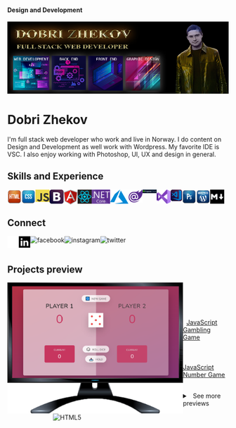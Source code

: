 #### Design and Development
![Design and Development](https://github.com/zhekovdobri/zhekovdobri/blob/76c06a6ab2ca415e4237b6a41538ce5be077daf8/New_Logo1.png)

# Dobri Zhekov
I'm full stack web developer who work and live in Norway. I do content on Design and Development as well work with Wordpress. My favorite IDE is VSC.
I also enjoy working with Photoshop, UI, UX and design in general. 

## Skills and Experience 
<img align="left" alt="HTML5" width="32px" src="https://github.com/zhekovdobri/zhekovdobri/blob/7d2f599052a842b6409031e696a6a570bf1c50b8/html-icon.png">
<img align="left" alt="CSS3" width="32px" src="https://github.com/zhekovdobri/zhekovdobri/blob/b9d0459777128ad0b677ca93fa4e567cde950e5c/css-icon.png">
<img align="left" alt="JavaScript" width="32px" src="https://github.com/zhekovdobri/zhekovdobri/blob/main/javascript%20logo.png?raw=true">
<img align="left" alt="Sass" width="32px" src="https://github.com/zhekovdobri/zhekovdobri/blob/bceec05efb29d8aeb9d30c0e5f179baf531fce14/bootstrap_icon.png">
<img align="left" alt="Angular" width="32px" src="https://github.com/zhekovdobri/zhekovdobri/blob/main/angular-icon-logo.png">
<img align="left" alt="React" width="32px" src="https://github.com/zhekovdobri/zhekovdobri/blob/main/react-1-logo-png-transparent.png">
<img align="left" alt="React" width="42px" src="https://github.com/zhekovdobri/zhekovdobri/blob/main/NetCore.png?raw=true">
<img align="left" alt="Sass" width="42px" src="https://github.com/zhekovdobri/zhekovdobri/blob/main/Microsoft_Azure_Logo.png?raw=true">
<img align="left" alt="Sass" width="32px" src="https://github.com/zhekovdobri/zhekovdobri/blob/main/BlazorIcon-icon.png">
<img align="left" alt="Sass" width="32px" src="https://github.com/zhekovdobri/zhekovdobri/blob/main/Telerik%20Progress%20logo.png?raw=true">
<img align="left" alt="HTML5" width="32px" src="https://github.com/zhekovdobri/zhekovdobri/blob/main/VS-icon.png">
<img align="left" alt="Visual Studio Code" width="26px" src="https://github.com/zhekovdobri/zhekovdobri/blob/af8949a6a7ee53486e25939069f482f465c50b96/VSC_icon.png">
<img align="left" alt="CSS3" width="32px" src="https://github.com/zhekovdobri/zhekovdobri/blob/99db7366baf03a057965ad21d65315e5dc99cc2c/photoshop-icon.png">
<img align="left" alt="JavaScript" width="32px" src="https://github.com/zhekovdobri/zhekovdobri/blob/ea8d6e29cac2053573cc17bbdbd56892f96ec18b/wordpress-icon.png">
<img align="left" alt="JavaScript" width="32px" src="https://github.com/zhekovdobri/zhekovdobri/blob/d5140aed2a014b4f29e07d974f062164b04164b4/markdown.png">
<br>
<br>

## Connect 
[<img align="left" src='https://github.com/zhekovdobri/zhekovdobri/blob/c9c8fceb4a6361ec5802b7523fdb8fb69eed769f/GitHub-Mark-Light-32px.png' alt='github' height='26'>](https://github.com/zhekovdobri)  

[<img align="left" src='https://github.com/zhekovdobri/zhekovdobri/blob/0b9e3fa6a2a8613a43eea42c5a5274fced3c15a0/Linkedin_gitHub_Icon.png' alt='linkedin' height='26'>](https://www.linkedin.com/in/https://www.linkedin.com/public-profile/settings?trk=d_flagship3_profile_self_view_public_profile&lipi=urn%3Ali%3Apage%3Ad_flagship3_profile_self_edit_contact_info%3B9b%2FI5K2%2BT6CCvXOaWi0URA%3D%3D/)

[<img align="left" src='facebook-3-32.ico' alt='facebook' height='26'>](https://www.facebook.com/https://www.facebook.com/dobri.zhekov.9/)

[<img align="left" align="left" src='instagram-32.ico' alt='instagram' height='26'>](https://www.instagram.com/zhekovdobri/) 

[<img align="left" src='https://github.com/zhekovdobri/zhekovdobri/blob/062d3d2e625fc15d07866a3fbba2bc66b961b3a3/twitter-3-32.ico' alt='twitter' height='26'>](https://twitter.com/zhekovdobri)  

<!-- [<img align="left" src='https://cdn.jsdelivr.net/npm/simple-icons@3.0.1/icons/icloud.svg' alt='website' height='40'>](http://www.theoldestgold.com) -->

<br>
<br>

## Projects preview
<img align="left" alt="HTML5" width="400px" 
src="https://raw.githubusercontent.com/zhekovdobri/JavaScript_Gambling_Game/main/Gambling_Game1200.png">
<img align="right" alt="HTML5" width="400px" 
src="https://github.com/zhekovdobri/JavaScript_Number_Game/blob/main/Number_Game1200.png?raw=true">

<br />

&nbsp;&nbsp;&nbsp;&nbsp;&nbsp;&nbsp;&nbsp;&nbsp;&nbsp;&nbsp;&nbsp;&nbsp;&nbsp;&nbsp;&nbsp;&nbsp;&nbsp;&nbsp;&nbsp;&nbsp;&nbsp;&nbsp;&nbsp;&nbsp;&nbsp;&nbsp;&nbsp;&nbsp;&nbsp;&nbsp;&nbsp;&nbsp;&nbsp;&nbsp;&nbsp;&nbsp;&nbsp;&nbsp;&nbsp;&nbsp;&nbsp;&nbsp;&nbsp;&nbsp;&nbsp;&nbsp;&nbsp;&nbsp;&nbsp;&nbsp;&nbsp;&nbsp;&nbsp;&nbsp;&nbsp;&nbsp;&nbsp;&nbsp;&nbsp;&nbsp;&nbsp;&nbsp;&nbsp;&nbsp;&nbsp;&nbsp;&nbsp;&nbsp;&nbsp;&nbsp;&nbsp;&nbsp;&nbsp;&nbsp;&nbsp;&nbsp;&nbsp;&nbsp;&nbsp;
[<ins>JavaScript Gambling Game</ins>](https://github.com/zhekovdobri/JavaScript_Gambling_Game)
&nbsp;&nbsp;&nbsp;&nbsp;&nbsp;&nbsp;&nbsp;&nbsp;&nbsp;&nbsp;&nbsp;&nbsp;&nbsp;&nbsp;&nbsp;&nbsp;&nbsp;&nbsp;&nbsp;&nbsp;&nbsp;&nbsp;&nbsp;&nbsp;&nbsp;&nbsp;&nbsp;&nbsp;&nbsp;&nbsp;&nbsp;&nbsp;&nbsp;&nbsp;&nbsp;&nbsp;&nbsp;&nbsp;&nbsp;&nbsp;&nbsp;&nbsp;&nbsp;&nbsp;&nbsp;&nbsp;&nbsp;&nbsp;&nbsp;&nbsp;&nbsp;&nbsp;&nbsp;&nbsp;&nbsp;&nbsp;&nbsp;&nbsp;&nbsp;&nbsp;&nbsp;&nbsp;&nbsp;&nbsp;&nbsp;&nbsp;
[<ins>JavaScript Number Game</ins>](https://github.com/zhekovdobri/JavaScript_Number_Game)

<br />

<details>
<summary>
<a class="btnfire small stroke"><em class="fas fa-chevron-circle-down"></em>&nbsp;&nbsp;See more previews</a>    
</summary>
 
<br />
 
 <img align="left" alt="HTML5" width="400px" 
src="https://github.com/zhekovdobri/-ASP.NET_Core_BlazorServer_app/blob/main/AddIdentity/wwwroot/images/BlazorServer1200px.gif">
<img align="right" alt="HTML5" width="400px" 
src="https://github.com/zhekovdobri/Csharp_BankAccount_project/blob/main/Bank_Account1200px.png">

<br />

&nbsp;&nbsp;&nbsp;&nbsp;&nbsp;&nbsp;&nbsp;&nbsp;&nbsp;&nbsp;&nbsp;&nbsp;&nbsp;&nbsp;&nbsp;&nbsp;&nbsp;&nbsp;&nbsp;&nbsp;&nbsp;&nbsp;&nbsp;&nbsp;&nbsp;&nbsp;&nbsp;&nbsp;&nbsp;&nbsp;&nbsp;&nbsp;&nbsp;&nbsp;&nbsp;&nbsp;&nbsp;&nbsp;&nbsp;&nbsp;&nbsp;&nbsp;&nbsp;&nbsp;&nbsp;&nbsp;&nbsp;&nbsp;&nbsp;&nbsp;&nbsp;&nbsp;&nbsp;&nbsp;&nbsp;&nbsp;&nbsp;&nbsp;&nbsp;&nbsp;&nbsp;&nbsp;&nbsp;&nbsp;&nbsp;&nbsp;&nbsp;&nbsp;&nbsp;&nbsp;&nbsp;&nbsp;&nbsp;&nbsp;&nbsp;&nbsp;&nbsp;&nbsp;&nbsp;
[<ins>ASP.NET Core_Blazor Server app</ins>](https://github.com/zhekovdobri/-ASP.NET_Core_BlazorServer_app)
&nbsp;&nbsp;&nbsp;&nbsp;&nbsp;&nbsp;&nbsp;&nbsp;&nbsp;&nbsp;&nbsp;&nbsp;&nbsp;&nbsp;&nbsp;&nbsp;&nbsp;&nbsp;&nbsp;&nbsp;&nbsp;&nbsp;&nbsp;&nbsp;&nbsp;&nbsp;&nbsp;&nbsp;&nbsp;&nbsp;&nbsp;&nbsp;&nbsp;&nbsp;&nbsp;&nbsp;&nbsp;&nbsp;&nbsp;&nbsp;&nbsp;&nbsp;&nbsp;&nbsp;&nbsp;&nbsp;&nbsp;&nbsp;&nbsp;&nbsp;&nbsp;&nbsp;&nbsp;&nbsp;&nbsp;&nbsp;&nbsp;&nbsp;&nbsp;&nbsp;&nbsp;&nbsp;&nbsp;&nbsp;&nbsp;&nbsp;
[<ins>C# Bank Account project</ins>](https://github.com/zhekovdobri/Csharp_BankAccount_project)

<br />
 
<img align="left" alt="HTML5" width="400px" 
src="https://github.com/zhekovdobri/Angular-LionsClubs-app/blob/main/src/assets/images/Angular-LionsClubs-app1200px%20Gif.gif">
<img align="right" alt="HTML5" width="400px" 
src="https://github.com/zhekovdobri/Angular-DNB-app/blob/main/src/assets/images/Angular-DNB-app1200px.gif">

<br />

&nbsp;&nbsp;&nbsp;&nbsp;&nbsp;&nbsp;&nbsp;&nbsp;&nbsp;&nbsp;&nbsp;&nbsp;&nbsp;&nbsp;&nbsp;&nbsp;&nbsp;&nbsp;&nbsp;&nbsp;&nbsp;&nbsp;&nbsp;&nbsp;&nbsp;&nbsp;&nbsp;&nbsp;&nbsp;&nbsp;&nbsp;&nbsp;&nbsp;&nbsp;&nbsp;&nbsp;&nbsp;&nbsp;&nbsp;&nbsp;&nbsp;&nbsp;&nbsp;&nbsp;&nbsp;&nbsp;&nbsp;&nbsp;&nbsp;&nbsp;&nbsp;&nbsp;&nbsp;&nbsp;&nbsp;&nbsp;&nbsp;&nbsp;&nbsp;&nbsp;&nbsp;&nbsp;&nbsp;&nbsp;&nbsp;&nbsp;&nbsp;&nbsp;&nbsp;&nbsp;&nbsp;&nbsp;&nbsp;&nbsp;&nbsp;&nbsp;&nbsp;&nbsp;&nbsp;&nbsp;&nbsp;&nbsp;&nbsp;&nbsp;&nbsp;&nbsp;&nbsp;&nbsp;&nbsp;&nbsp;&nbsp;&nbsp;&nbsp;&nbsp;&nbsp;&nbsp;&nbsp;&nbsp;&nbsp;&nbsp;&nbsp;&nbsp;&nbsp;&nbsp;&nbsp;&nbsp;&nbsp;&nbsp;&nbsp;&nbsp;&nbsp;&nbsp;&nbsp;&nbsp;&nbsp;&nbsp;&nbsp;&nbsp;&nbsp;&nbsp;&nbsp;&nbsp;&nbsp;&nbsp;&nbsp;&nbsp;&nbsp;&nbsp;&nbsp;&nbsp;&nbsp;&nbsp;&nbsp;&nbsp;&nbsp;&nbsp;
[<ins>Angular-LionsClubs-app</ins>](https://github.com/zhekovdobri/Angular-LionsClubs-app)
&nbsp;&nbsp;&nbsp;&nbsp;&nbsp;&nbsp;&nbsp;&nbsp;&nbsp;&nbsp;&nbsp;&nbsp;&nbsp;&nbsp;&nbsp;&nbsp;&nbsp;&nbsp;&nbsp;&nbsp;&nbsp;&nbsp;&nbsp;&nbsp;&nbsp;&nbsp;&nbsp;&nbsp;&nbsp;&nbsp;&nbsp;&nbsp;&nbsp;&nbsp;&nbsp;&nbsp;&nbsp;&nbsp;&nbsp;&nbsp;&nbsp;&nbsp;&nbsp;&nbsp;&nbsp;&nbsp;&nbsp;&nbsp;&nbsp;&nbsp;&nbsp;&nbsp;&nbsp;&nbsp;&nbsp;&nbsp;&nbsp;&nbsp;&nbsp;&nbsp;&nbsp;&nbsp;&nbsp;&nbsp;&nbsp;&nbsp;&nbsp;&nbsp;&nbsp;&nbsp;&nbsp;&nbsp;&nbsp;&nbsp;&nbsp;&nbsp;&nbsp;
[<ins>Angular-DNB-app</ins>](https://github.com/zhekovdobri/Angular-DNB-app)
 
<br />
 
<img align="left" alt="HTML5" width="400px" 
src="https://github.com/zhekovdobri/Angular-project-Animation/blob/main/src/assets/images/CSS3Animation_GitHub_GIF_1200px.gif"> 
<img align="right" alt="HTML5" width="400px" 
src="https://github.com/zhekovdobri/Angular-Pizza-app/blob/main/assets/images/Alexander_Pizza1200px.gif">

<br />

&nbsp;&nbsp;&nbsp;&nbsp;&nbsp;&nbsp;&nbsp;&nbsp;&nbsp;&nbsp;&nbsp;&nbsp;&nbsp;&nbsp;&nbsp;&nbsp;&nbsp;&nbsp;&nbsp;&nbsp;&nbsp;&nbsp;&nbsp;&nbsp;&nbsp;&nbsp;&nbsp;&nbsp;&nbsp;&nbsp;&nbsp;&nbsp;&nbsp;&nbsp;&nbsp;&nbsp;&nbsp;&nbsp;&nbsp;&nbsp;&nbsp;&nbsp;&nbsp;&nbsp;&nbsp;&nbsp;&nbsp;&nbsp;&nbsp;&nbsp;&nbsp;&nbsp;&nbsp;&nbsp;&nbsp;&nbsp;&nbsp;&nbsp;&nbsp;&nbsp;&nbsp;&nbsp;&nbsp;&nbsp;&nbsp;&nbsp;&nbsp;&nbsp;&nbsp;&nbsp;&nbsp;&nbsp;&nbsp;&nbsp;&nbsp;&nbsp;&nbsp;&nbsp;&nbsp;&nbsp;&nbsp;&nbsp;&nbsp;&nbsp;&nbsp;&nbsp;&nbsp;&nbsp;&nbsp;&nbsp;&nbsp;&nbsp;&nbsp;&nbsp;&nbsp;&nbsp;&nbsp;&nbsp;&nbsp;&nbsp;&nbsp;&nbsp;&nbsp;&nbsp;&nbsp;&nbsp;&nbsp;&nbsp;&nbsp;&nbsp;&nbsp;&nbsp;&nbsp;&nbsp;&nbsp;&nbsp;&nbsp;&nbsp;&nbsp;&nbsp;&nbsp;&nbsp;&nbsp;&nbsp;&nbsp;&nbsp;&nbsp;&nbsp;&nbsp;&nbsp;&nbsp;&nbsp;&nbsp;&nbsp;&nbsp;&nbsp;
[<ins>Angular-project-Animation</ins>](https://github.com/zhekovdobri/Angular-project-Animation)
&nbsp;&nbsp;&nbsp;&nbsp;&nbsp;&nbsp;&nbsp;&nbsp;&nbsp;&nbsp;&nbsp;&nbsp;&nbsp;&nbsp;&nbsp;&nbsp;&nbsp;&nbsp;&nbsp;&nbsp;&nbsp;&nbsp;&nbsp;&nbsp;&nbsp;&nbsp;&nbsp;&nbsp;&nbsp;&nbsp;&nbsp;&nbsp;&nbsp;&nbsp;&nbsp;&nbsp;&nbsp;&nbsp;&nbsp;&nbsp;&nbsp;&nbsp;&nbsp;&nbsp;&nbsp;&nbsp;&nbsp;&nbsp;&nbsp;&nbsp;&nbsp;&nbsp;&nbsp;&nbsp;&nbsp;&nbsp;&nbsp;&nbsp;&nbsp;&nbsp;&nbsp;&nbsp;&nbsp;&nbsp;&nbsp;&nbsp;&nbsp;&nbsp;&nbsp;&nbsp;&nbsp;&nbsp;&nbsp;
[<ins>Angular-Pizza-app</ins>](https://github.com/zhekovdobri/Angular-Pizza-app)

<br />
 
<img align="left" alt="HTML5" width="400px" 
src="https://github.com/zhekovdobri/React-TaskTracker-app/blob/main/src/components/assets/images/React-TaskTracker1200pxGif.gif"> 
<img align="right" alt="HTML5" width="400px" 
src="https://github.com/zhekovdobri/React-RealEstate-app/blob/main/src/assets/images/React_Real_Estate_GIF1200px.gif">

<br />

&nbsp;&nbsp;&nbsp;&nbsp;&nbsp;&nbsp;&nbsp;&nbsp;&nbsp;&nbsp;&nbsp;&nbsp;&nbsp;&nbsp;&nbsp;&nbsp;&nbsp;&nbsp;&nbsp;&nbsp;&nbsp;&nbsp;&nbsp;&nbsp;&nbsp;&nbsp;&nbsp;&nbsp;&nbsp;&nbsp;&nbsp;&nbsp;&nbsp;&nbsp;&nbsp;&nbsp;&nbsp;&nbsp;&nbsp;&nbsp;&nbsp;&nbsp;&nbsp;&nbsp;&nbsp;&nbsp;&nbsp;&nbsp;&nbsp;&nbsp;&nbsp;&nbsp;&nbsp;&nbsp;&nbsp;&nbsp;&nbsp;&nbsp;&nbsp;&nbsp;&nbsp;&nbsp;&nbsp;&nbsp;&nbsp;&nbsp;&nbsp;&nbsp;&nbsp;&nbsp;&nbsp;&nbsp;&nbsp;&nbsp;&nbsp;&nbsp;&nbsp;&nbsp;&nbsp;&nbsp;&nbsp;&nbsp;&nbsp;&nbsp;&nbsp;&nbsp;&nbsp;&nbsp;&nbsp;&nbsp;&nbsp;&nbsp;&nbsp;&nbsp;&nbsp;&nbsp;&nbsp;&nbsp;&nbsp;&nbsp;&nbsp;&nbsp;&nbsp;&nbsp;&nbsp;&nbsp;&nbsp;&nbsp;&nbsp;&nbsp;&nbsp;&nbsp;&nbsp;&nbsp;&nbsp;&nbsp;&nbsp;&nbsp;&nbsp;&nbsp;&nbsp;&nbsp;&nbsp;&nbsp;&nbsp;&nbsp;&nbsp;&nbsp;&nbsp;&nbsp;&nbsp;&nbsp;&nbsp;&nbsp;&nbsp;&nbsp;
[<ins>React-TaskTracker-app</ins>](https://github.com/zhekovdobri/React-TaskTracker-app)
&nbsp;&nbsp;&nbsp;&nbsp;&nbsp;&nbsp;&nbsp;&nbsp;&nbsp;&nbsp;&nbsp;&nbsp;&nbsp;&nbsp;&nbsp;&nbsp;&nbsp;&nbsp;&nbsp;&nbsp;&nbsp;&nbsp;&nbsp;&nbsp;&nbsp;&nbsp;&nbsp;&nbsp;&nbsp;&nbsp;&nbsp;&nbsp;&nbsp;&nbsp;&nbsp;&nbsp;&nbsp;&nbsp;&nbsp;&nbsp;&nbsp;&nbsp;&nbsp;&nbsp;&nbsp;&nbsp;&nbsp;&nbsp;&nbsp;&nbsp;&nbsp;&nbsp;&nbsp;&nbsp;&nbsp;&nbsp;&nbsp;&nbsp;&nbsp;&nbsp;&nbsp;&nbsp;&nbsp;&nbsp;&nbsp;&nbsp;&nbsp;&nbsp;&nbsp;&nbsp;&nbsp;&nbsp;&nbsp;&nbsp;&nbsp;&nbsp;&nbsp;&nbsp;&nbsp; 
[<ins>React-RealEstate-app</ins>](https://github.com/zhekovdobri/React-RealEstate-app)
 
<br />

<img align="left" alt="HTML5" width="400px" src="https://github.com/zhekovdobri/zhekovdobri/blob/b82548a8b83cad7eebd4f7a76ba05b56dbad96ee/BootstrapFashion_Project_preview_1200px.gif">
<img align="right" alt="HTML5" width="400px" src="https://github.com/zhekovdobri/zhekovdobri/blob/b82548a8b83cad7eebd4f7a76ba05b56dbad96ee/HTMLCSSFashion_Project_preview_1200px.gif">

<br />

&nbsp;&nbsp;&nbsp;&nbsp;&nbsp;&nbsp;&nbsp;&nbsp;&nbsp;&nbsp;&nbsp;&nbsp;&nbsp;&nbsp;&nbsp;&nbsp;&nbsp;&nbsp;&nbsp;&nbsp;&nbsp;&nbsp;&nbsp;&nbsp;&nbsp;&nbsp;&nbsp;&nbsp;&nbsp;&nbsp;&nbsp;&nbsp;&nbsp;&nbsp;&nbsp;&nbsp;&nbsp;&nbsp;&nbsp;&nbsp;&nbsp;&nbsp;&nbsp;&nbsp;&nbsp;&nbsp;&nbsp;&nbsp;&nbsp;&nbsp;&nbsp;&nbsp;&nbsp;&nbsp;&nbsp;&nbsp;&nbsp;&nbsp;&nbsp;&nbsp;&nbsp;&nbsp;&nbsp;&nbsp;&nbsp;&nbsp;&nbsp;&nbsp;&nbsp;&nbsp;&nbsp;&nbsp;&nbsp;&nbsp;&nbsp;&nbsp;&nbsp;&nbsp;&nbsp;&nbsp;&nbsp;&nbsp;&nbsp;&nbsp;&nbsp;&nbsp;&nbsp;&nbsp;&nbsp;&nbsp;&nbsp;&nbsp;&nbsp;&nbsp;&nbsp;&nbsp;&nbsp;&nbsp;&nbsp;&nbsp;&nbsp;&nbsp;&nbsp;&nbsp;&nbsp;&nbsp;&nbsp;&nbsp;&nbsp;&nbsp;&nbsp;&nbsp;&nbsp;&nbsp;&nbsp;&nbsp;&nbsp;&nbsp;&nbsp;&nbsp;&nbsp;&nbsp;&nbsp;&nbsp;&nbsp;&nbsp;&nbsp;&nbsp;&nbsp;&nbsp;&nbsp;&nbsp;&nbsp;&nbsp;&nbsp;&nbsp;&nbsp;&nbsp;&nbsp;&nbsp;&nbsp;&nbsp;&nbsp;&nbsp;&nbsp;&nbsp;&nbsp;&nbsp;&nbsp;
[<ins>Alexandragloss_Homepage_Fashion</ins>](https://github.com/zhekovdobri/Alexandragloss_Homepage_Fashion)
&nbsp;&nbsp;&nbsp;&nbsp;&nbsp;&nbsp;&nbsp;&nbsp;&nbsp;&nbsp;&nbsp;&nbsp;&nbsp;&nbsp;&nbsp;&nbsp;&nbsp;&nbsp;&nbsp;&nbsp;&nbsp;&nbsp;&nbsp;&nbsp;&nbsp;&nbsp;&nbsp;&nbsp;&nbsp;&nbsp;&nbsp;&nbsp;&nbsp;&nbsp;&nbsp;&nbsp;&nbsp;&nbsp;&nbsp;&nbsp;&nbsp;&nbsp;&nbsp;&nbsp;&nbsp;&nbsp;&nbsp;&nbsp;&nbsp;&nbsp;&nbsp;&nbsp;&nbsp;&nbsp;&nbsp;&nbsp;&nbsp;&nbsp;&nbsp;
[<ins>Alexandragloss_Homepage_Fragrance</ins>](https://github.com/zhekovdobri/Alexandragloss_Homepage_Fragrance)

<br />
 
<img align="left" alt="HTML5" width="400px" src="https://github.com/zhekovdobri/zhekovdobri/blob/b82548a8b83cad7eebd4f7a76ba05b56dbad96ee/LandingPage_Form_Project_preview_1200px.gif"> 
<img align="right" alt="HTML5" width="400px" src="https://github.com/zhekovdobri/zhekovdobri/blob/e3d1cf5c48a5a6da3fb6a1b1b7b70e4bae2f9169/LandingPage_Business_preview_1200px.gif">

<br />

&nbsp;&nbsp;&nbsp;&nbsp;&nbsp;&nbsp;&nbsp;&nbsp;&nbsp;&nbsp;&nbsp;&nbsp;&nbsp;&nbsp;&nbsp;&nbsp;&nbsp;&nbsp;&nbsp;&nbsp;&nbsp;&nbsp;&nbsp;&nbsp;&nbsp;&nbsp;&nbsp;&nbsp;&nbsp;&nbsp;&nbsp;&nbsp;&nbsp;&nbsp;&nbsp;&nbsp;&nbsp;&nbsp;&nbsp;&nbsp;&nbsp;&nbsp;&nbsp;&nbsp;&nbsp;&nbsp;&nbsp;&nbsp;&nbsp;&nbsp;&nbsp;&nbsp;&nbsp;&nbsp;&nbsp;&nbsp;&nbsp;&nbsp;&nbsp;&nbsp;&nbsp;&nbsp;&nbsp;&nbsp;&nbsp;&nbsp;&nbsp;&nbsp;&nbsp;&nbsp;&nbsp;&nbsp;&nbsp;&nbsp;&nbsp;&nbsp;&nbsp;&nbsp;&nbsp;&nbsp;&nbsp;&nbsp;&nbsp;&nbsp;&nbsp;&nbsp;&nbsp;&nbsp;&nbsp;&nbsp;&nbsp;&nbsp;&nbsp;&nbsp;&nbsp;&nbsp;&nbsp;&nbsp;&nbsp;&nbsp;&nbsp;&nbsp;&nbsp;&nbsp;&nbsp;&nbsp;&nbsp;&nbsp;&nbsp;&nbsp;&nbsp;&nbsp;&nbsp;&nbsp;&nbsp;&nbsp;&nbsp;&nbsp;&nbsp;&nbsp;&nbsp;&nbsp;&nbsp;&nbsp;&nbsp;&nbsp;&nbsp;&nbsp;&nbsp;&nbsp;&nbsp;&nbsp;&nbsp;&nbsp;&nbsp;&nbsp;&nbsp;&nbsp;&nbsp;&nbsp;&nbsp;&nbsp;&nbsp;&nbsp;&nbsp;
[<ins>Application_Form</ins>](https://github.com/zhekovdobri/Application_Form)
&nbsp;&nbsp;&nbsp;&nbsp;&nbsp;&nbsp;&nbsp;&nbsp;&nbsp;&nbsp;&nbsp;&nbsp;&nbsp;&nbsp;&nbsp;&nbsp;&nbsp;&nbsp;&nbsp;&nbsp;&nbsp;&nbsp;&nbsp;&nbsp;&nbsp;&nbsp;&nbsp;&nbsp;&nbsp;&nbsp;&nbsp;&nbsp;&nbsp;&nbsp;&nbsp;&nbsp;&nbsp;&nbsp;&nbsp;&nbsp;&nbsp;&nbsp;&nbsp;&nbsp;&nbsp;&nbsp;&nbsp;&nbsp;&nbsp;&nbsp;&nbsp;&nbsp;&nbsp;&nbsp;&nbsp;&nbsp;&nbsp;&nbsp;&nbsp;&nbsp;&nbsp;&nbsp;&nbsp;&nbsp;&nbsp;&nbsp;&nbsp;&nbsp;&nbsp;&nbsp;&nbsp;&nbsp;&nbsp;&nbsp;&nbsp;&nbsp;&nbsp;&nbsp;&nbsp;&nbsp;&nbsp;&nbsp;&nbsp;&nbsp;&nbsp;&nbsp;&nbsp;
[<ins>Alexandragloss_Homepage_Business</ins>](https://github.com/zhekovdobri/Alexandragloss_Homepage_Business) 
 
<br />
 
<img align="left" alt="HTML5" width="400px" 
src="https://github.com/zhekovdobri/zhekovdobri/blob/4dca0863cb26f68d997100effbd174e39ca9c076/TheOldestGold_Prject_preview_1200.gif"> 
<img align="right" alt="HTML5" width="400px" src="https://github.com/zhekovdobri/zhekovdobri/blob/4dca0863cb26f68d997100effbd174e39ca9c076/Alexandragloss_Project_preview_1200px.gif">

<br />

&nbsp;&nbsp;&nbsp;&nbsp;&nbsp;&nbsp;&nbsp;&nbsp;&nbsp;&nbsp;&nbsp;&nbsp;&nbsp;&nbsp;&nbsp;&nbsp;&nbsp;&nbsp;&nbsp;&nbsp;&nbsp;&nbsp;&nbsp;&nbsp;&nbsp;&nbsp;&nbsp;&nbsp;&nbsp;&nbsp;&nbsp;&nbsp;&nbsp;&nbsp;&nbsp;&nbsp;&nbsp;&nbsp;&nbsp;&nbsp;&nbsp;&nbsp;&nbsp;&nbsp;&nbsp;&nbsp;&nbsp;&nbsp;&nbsp;&nbsp;&nbsp;&nbsp;&nbsp;&nbsp;&nbsp;&nbsp;&nbsp;&nbsp;&nbsp;&nbsp;&nbsp;&nbsp;&nbsp;&nbsp;&nbsp;&nbsp;&nbsp;&nbsp;&nbsp;&nbsp;&nbsp;&nbsp;&nbsp;&nbsp;&nbsp;&nbsp;&nbsp;&nbsp;&nbsp;&nbsp;&nbsp;&nbsp;&nbsp;&nbsp;&nbsp;&nbsp;&nbsp;&nbsp;&nbsp;&nbsp;&nbsp;&nbsp;&nbsp;&nbsp;&nbsp;&nbsp;&nbsp;&nbsp;&nbsp;&nbsp;&nbsp;&nbsp;&nbsp;&nbsp;&nbsp;&nbsp;&nbsp;&nbsp;&nbsp;&nbsp;&nbsp;&nbsp;&nbsp;&nbsp;&nbsp;&nbsp;&nbsp;&nbsp;&nbsp;&nbsp;&nbsp;&nbsp;&nbsp;&nbsp;&nbsp;&nbsp;&nbsp;&nbsp;&nbsp;&nbsp;&nbsp;&nbsp;&nbsp;&nbsp;&nbsp;&nbsp;
[<ins>www.theoldestgold.com</ins>](https://theoldestgold.com/)
&nbsp;&nbsp;&nbsp;&nbsp;&nbsp;&nbsp;&nbsp;&nbsp;&nbsp;&nbsp;&nbsp;&nbsp;&nbsp;&nbsp;&nbsp;&nbsp;&nbsp;&nbsp;&nbsp;&nbsp;&nbsp;&nbsp;&nbsp;&nbsp;&nbsp;&nbsp;&nbsp;&nbsp;&nbsp;&nbsp;&nbsp;&nbsp;&nbsp;&nbsp;&nbsp;&nbsp;&nbsp;&nbsp;&nbsp;&nbsp;&nbsp;&nbsp;&nbsp;&nbsp;&nbsp;&nbsp;&nbsp;&nbsp;&nbsp;&nbsp;&nbsp;&nbsp;&nbsp;&nbsp;&nbsp;&nbsp;&nbsp;&nbsp;&nbsp;&nbsp;&nbsp;&nbsp;&nbsp;&nbsp;&nbsp;&nbsp;&nbsp;&nbsp;&nbsp;&nbsp;&nbsp;&nbsp;&nbsp;&nbsp;&nbsp;&nbsp;&nbsp;&nbsp;&nbsp;
[<ins>www.alexandragloss.com</ins>](https://alexandragloss.wordpress.com/)
 
</details>
 
 
 
 








